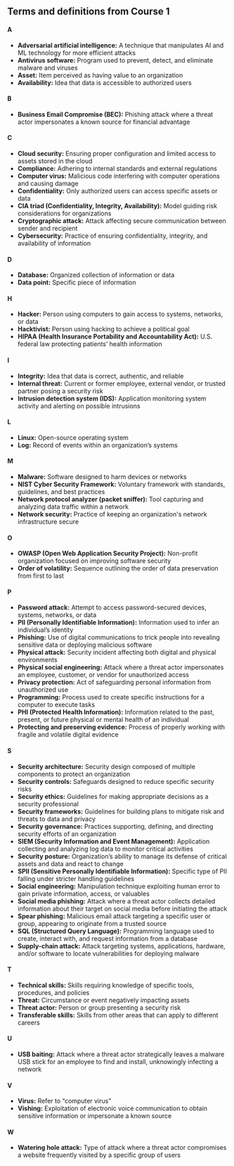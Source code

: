 

## Terms and definitions from Course 1
#### A
- **Adversarial artificial intelligence:** A technique that manipulates AI and ML technology for more efficient attacks
- **Antivirus software:** Program used to prevent, detect, and eliminate malware and viruses
- **Asset:** Item perceived as having value to an organization
- **Availability:** Idea that data is accessible to authorized users

#### B
- **Business Email Compromise (BEC):** Phishing attack where a threat actor impersonates a known source for financial advantage

#### C
- **Cloud security:** Ensuring proper configuration and limited access to assets stored in the cloud
- **Compliance:** Adhering to internal standards and external regulations
- **Computer virus:** Malicious code interfering with computer operations and causing damage
- **Confidentiality:** Only authorized users can access specific assets or data
- **CIA triad (Confidentiality, Integrity, Availability):** Model guiding risk considerations for organizations
- **Cryptographic attack:** Attack affecting secure communication between sender and recipient
- **Cybersecurity:** Practice of ensuring confidentiality, integrity, and availability of information

#### D
- **Database:** Organized collection of information or data
- **Data point:** Specific piece of information

#### H
- **Hacker:** Person using computers to gain access to systems, networks, or data
- **Hacktivist:** Person using hacking to achieve a political goal
- **HIPAA (Health Insurance Portability and Accountability Act):** U.S. federal law protecting patients’ health information

#### I
- **Integrity:** Idea that data is correct, authentic, and reliable
- **Internal threat:** Current or former employee, external vendor, or trusted partner posing a security risk
- **Intrusion detection system (IDS):** Application monitoring system activity and alerting on possible intrusions

#### L
- **Linux:** Open-source operating system
- **Log:** Record of events within an organization’s systems

#### M
- **Malware:** Software designed to harm devices or networks
- **NIST Cyber Security Framework:** Voluntary framework with standards, guidelines, and best practices
- **Network protocol analyzer (packet sniffer):** Tool capturing and analyzing data traffic within a network
- **Network security:** Practice of keeping an organization's network infrastructure secure

#### O
- **OWASP (Open Web Application Security Project):** Non-profit organization focused on improving software security
- **Order of volatility:** Sequence outlining the order of data preservation from first to last

#### P
- **Password attack:** Attempt to access password-secured devices, systems, networks, or data
- **PII (Personally Identifiable Information):** Information used to infer an individual’s identity
- **Phishing:** Use of digital communications to trick people into revealing sensitive data or deploying malicious software
- **Physical attack:** Security incident affecting both digital and physical environments
- **Physical social engineering:** Attack where a threat actor impersonates an employee, customer, or vendor for unauthorized access
- **Privacy protection:** Act of safeguarding personal information from unauthorized use
- **Programming:** Process used to create specific instructions for a computer to execute tasks
- **PHI (Protected Health Information):** Information related to the past, present, or future physical or mental health of an individual
- **Protecting and preserving evidence:** Process of properly working with fragile and volatile digital evidence

#### S
- **Security architecture:** Security design composed of multiple components to protect an organization
- **Security controls:** Safeguards designed to reduce specific security risks
- **Security ethics:** Guidelines for making appropriate decisions as a security professional
- **Security frameworks:** Guidelines for building plans to mitigate risk and threats to data and privacy
- **Security governance:** Practices supporting, defining, and directing security efforts of an organization
- **SIEM (Security Information and Event Management):** Application collecting and analyzing log data to monitor critical activities
- **Security posture:** Organization’s ability to manage its defense of critical assets and data and react to change
- **SPII (Sensitive Personally Identifiable Information):** Specific type of PII falling under stricter handling guidelines
- **Social engineering:** Manipulation technique exploiting human error to gain private information, access, or valuables
- **Social media phishing:** Attack where a threat actor collects detailed information about their target on social media before initiating the attack
- **Spear phishing:** Malicious email attack targeting a specific user or group, appearing to originate from a trusted source
- **SQL (Structured Query Language):** Programming language used to create, interact with, and request information from a database
- **Supply-chain attack:** Attack targeting systems, applications, hardware, and/or software to locate vulnerabilities for deploying malware

#### T
- **Technical skills:** Skills requiring knowledge of specific tools, procedures, and policies
- **Threat:** Circumstance or event negatively impacting assets
- **Threat actor:** Person or group presenting a security risk
- **Transferable skills:** Skills from other areas that can apply to different careers

#### U
- **USB baiting:** Attack where a threat actor strategically leaves a malware USB stick for an employee to find and install, unknowingly infecting a network

#### V
- **Virus:** Refer to “computer virus”
- **Vishing:** Exploitation of electronic voice communication to obtain sensitive information or impersonate a known source

#### W
- **Watering hole attack:** Type of attack where a threat actor compromises a website frequently visited by a specific group of users